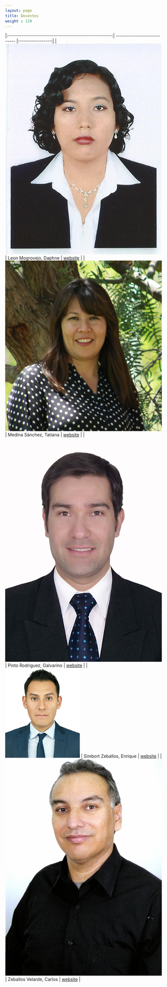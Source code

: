 ```yaml
---
layout: page
title: Docentes
weight : 120
---
```


|:----------------------------------------------------:| --------------------------- |:----------------:|
|<img src="assets/img/professors/Daphne-Leon-Mogrovejo.jpg"/>     | Leon Mogrovejo, Daphne      |  [website][web1] |
|<img src="assets/img/professors/Tatiana-Medina-Sanchez.jpg"/>    | Medina Sánchez, Tatiana     |  [website][web2] |
|<img src="assets/img/professors/Galvarino-Pinto-Rodriguez.jpg"/> | Pinto Rodriguez, Galvarino  |  [website][web3] |
|<img src="assets/img/professors/Enrique-Simbort-Zeballos.jpg"/>  | Simbort Zeballos, Enrique   |  [website][web4] |
|<img src="assets/img/professors/Carlos-Zeballos-Velarde.jpg"/>   | Zeballos Velarde, Carlos    |  [website][web5] |




[web1]: https://ucsp-civil.github.io/Daphne-Leon-Mogrovejo/
[web2]: https://ucsp-civil.github.io/Tatiana-Medina-Sanchez/
[web3]: https://ucsp-civil.github.io/Galvarino-Pinto-Rodriguez/
[web4]: https://ucsp-civil.github.io/Enrique-Simbort-Zeballos/
[web5]: https://ucsp-civil.github.io/Carlos-Zeballos-Velarde/

